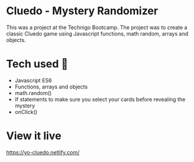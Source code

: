# Cluedo - Mystery Randomizer

This was a project at the Technigo Bootcamp. The project was to create a classic Cluedo game using Javascript functions, math random, arrays and objects. 

# Tech used 🧠
- Javascript ES6
- Functions, arrays and objects
- math.random()
- If statements to make sure you select your cards before revealing the mystery
- onClick()

# View it live

https://yo-cluedo.netlify.com/
